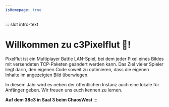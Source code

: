 ```yaml
---
isHomepage: true
---
```


::: slot intro-text
# Willkommen zu c3Pixelflut 🌊!

Pixelflut ist ein Multiplayer Battle LAN-Spiel, bei dem jeder Pixel eines Bildes mit versendeten TCP-Paketen geändert werden kann. Das Ziel vieler Spieler liegt darin, den eigenen Code soweit zu optimieren, dass die eigenen Inhalte im angezeigten Bild überwiegen.

In diesem Jahr wird es neben der öffentlichen Instanz auch eine lokale für Anfänger geben.
Wir freuen uns euch kennen zu lernen.

**Auf dem 38c3 in Saal 3 beim ChaosWest**
:::
